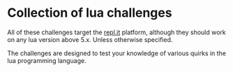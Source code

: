 # Collection of lua challenges
All of these challenges target the [repl.it](https://replit.com/languages/lua) platform, although they should work on any lua version above 5.x. Unless otherwise specified.

The challenges are designed to test your knowledge of various quirks in the lua programming language.
